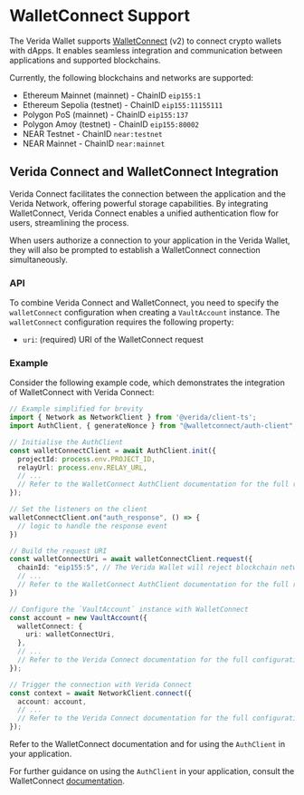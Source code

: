 # WalletConnect Support

The Verida Wallet supports [WalletConnect](https://walletconnect.com/) (v2) to connect crypto wallets with dApps. It enables seamless integration and communication between applications and supported blockchains.

Currently, the following blockchains and networks are supported:

* Ethereum Mainnet (mainnet) - ChainID `eip155:1`
* Ethereum Sepolia (testnet) - ChainID `eip155:11155111`
* Polygon PoS (mainnet) - ChainID `eip155:137`
* Polygon Amoy (testnet) - ChainID `eip155:80002`
* NEAR Testnet - ChainID `near:testnet`
* NEAR Mainnet - ChainID `near:mainnet`

## Verida Connect and WalletConnect Integration[​](https://developers.verida.network/docs/single-sign-on-sdk/wallet-connect#verida-connect-and-walletconnect-integration) <a href="#verida-connect-and-walletconnect-integration" id="verida-connect-and-walletconnect-integration"></a>

Verida Connect facilitates the connection between the application and the Verida Network, offering powerful storage capabilities. By integrating WalletConnect, Verida Connect enables a unified authentication flow for users, streamlining the process.

When users authorize a connection to your application in the Verida Wallet, they will also be prompted to establish a WalletConnect connection simultaneously.

### API[​](https://developers.verida.network/docs/single-sign-on-sdk/wallet-connect#api) <a href="#api" id="api"></a>

To combine Verida Connect and WalletConnect, you need to specify the `walletConnect` configuration when creating a `VaultAccount` instance. The `walletConnect` configuration requires the following property:

* `uri`: (required) URI of the WalletConnect request

### Example[​](https://developers.verida.network/docs/single-sign-on-sdk/wallet-connect#example) <a href="#example" id="example"></a>

Consider the following example code, which demonstrates the integration of WalletConnect with Verida Connect:

```typescript
// Example simplified for brevity
import { Network as NetworkClient } from '@verida/client-ts';
import AuthClient, { generateNonce } from "@walletconnect/auth-client";

// Initialise the AuthClient
const walletConnectClient = await AuthClient.init({
  projectId: process.env.PROJECT_ID,
  relayUrl: process.env.RELAY_URL,
  // ...
  // Refer to the WalletConnect AuthClient documentation for the full required configuration
});

// Set the listeners on the client
walletConnectClient.on("auth_response", () => {
  // logic to handle the response event
})

// Build the request URI
const walletConnectUri = await walletConnectClient.request({
  chainId: "eip155:5", // The Verida Wallet will reject blockchain network that are not supported
  // ...
  // Refer to the WalletConnect AuthClient documentation for the full required configuration
})

// Configure the `VaultAccount` instance with WalletConnect
const account = new VaultAccount({
  walletConnect: {
    uri: walletConnectUri,
  },
  // ...
  // Refer to the Verida Connect documentation for the full configuration
});

// Trigger the connection with Verida Connect
const context = await NetworkClient.connect({
  account: account,
  // ...
  // Refer to the Verida Connect documentation for the full configuration
});
```

Refer to the WalletConnect documentation and for using the `AuthClient` in your application.

For further guidance on using the `AuthClient` in your application, consult the WalletConnect [documentation](https://docs.reown.com/).

